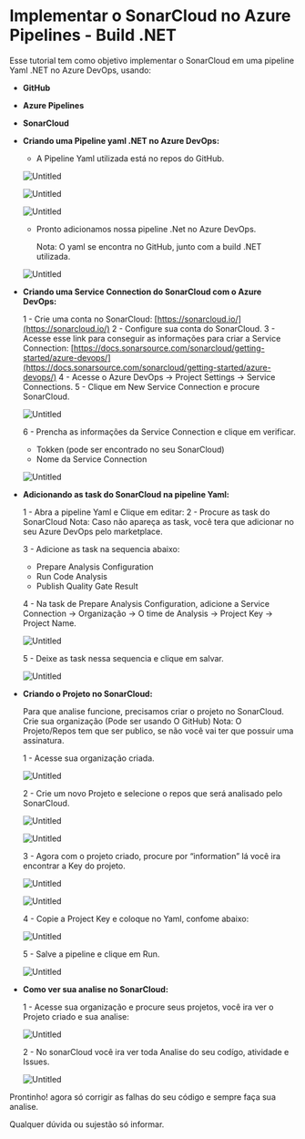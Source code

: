 # Implementar o SonarCloud no Azure Pipelines - Build .NET

Esse tutorial tem como objetivo implementar o SonarCloud em uma pipeline Yaml .NET  no Azure DevOps, usando:

- **GitHub**
- **Azure Pipelines**
- **SonarCloud**

- **Criando uma Pipeline yaml .NET no Azure DevOps:**
    - A Pipeline Yaml utilizada está no repos do GitHub.
    
    ![Untitled](imagens/Untitled.png)
    
    ![Untitled](imagens/5dcd02a2-1317-465b-983d-dac2d214af38.png)
    
    ![Untitled](imagens/Untitled%201.png)
    
    - Pronto adicionamos nossa pipeline .Net no Azure DevOps.
        
        Nota: O yaml se encontra no GitHub, junto com a build .NET utilizada.
        
    
    ![Untitled](imagens/Untitled%202.png)
    
- **Criando uma Service Connection do SonarCloud com o Azure DevOps:**
    
    1 - Crie uma conta no SonarCloud: [https://sonarcloud.io/](https://sonarcloud.io/)
    2 - Configure sua conta do SonarCloud.
    3 - Acesse esse link para conseguir as informações para criar a Service Connection: [https://docs.sonarsource.com/sonarcloud/getting-started/azure-devops/](https://docs.sonarsource.com/sonarcloud/getting-started/azure-devops/)
    4 - Acesse o Azure DevOps → Project Settings → Service Connections.
    5 - Clique em New Service Connection e procure SonarCloud.
    
    ![Untitled](imagens/Untitled%203.png)
    
    6 - Prencha as informações da Service Connection e clique em verificar.
    
    - Tokken (pode ser encontrado no seu SonarCloud)
    - Nome da Service Connection
    
    ![Untitled](imagens/Untitled%204.png)
    
- **Adicionando as task do SonarCloud na pipeline Yaml:**
    
    1 - Abra a pipeline Yaml e Clique em editar:
    2 - Procure as task do SonarCloud
    Nota: Caso não apareça as task, você tera que adicionar no seu Azure DevOps pelo marketplace.
    
    3 - Adicione as task na sequencia abaixo:
    
    - Prepare Analysis Configuration
    - Run Code Analysis
    - Publish Quality Gate Result
    
    4 - Na task de Prepare Analysis Configuration, adicione a Service Connection → Organização → O time de Analysis → Project Key → Project Name.
    
    ![Untitled](imagens/Untitled%205.png)
    
    5 - Deixe as task nessa sequencia e clique em salvar.
    
    ![Untitled](imagens/Untitled%206.png)
    
- **Criando o Projeto no SonarCloud:**
    
    Para que analise funcione, precisamos criar o projeto no SonarCloud.
    Crie sua organização (Pode ser usando O GitHub)
    Nota: O Projeto/Repos tem que ser publico, se não você vai ter que possuir uma assinatura.
    
    1 - Acesse sua organização criada.
    
    ![Untitled](imagens/Untitled%207.png)
    
    2 - Crie um novo Projeto e selecione o repos que será analisado pelo SonarCloud.
    
    ![Untitled](imagens/Untitled%208.png)
    
    ![Untitled](imagens/Untitled%209.png)
    
    3 - Agora com o projeto criado, procure por “information” lá você ira encontrar a Key do projeto.
    
    ![Untitled](imagens/Untitled%2010.png)
    
    ![Untitled](imagens/Untitled%2011.png)
    
    4 - Copie a Project Key e coloque no Yaml, confome abaixo:
    
    ![Untitled](imagens/Untitled%2012.png)
    
    5 - Salve a pipeline e clique em Run.
    
    ![Untitled](imagens/Untitled%2013.png)
    
- **Como ver sua analise no SonarCloud:**
    
    1 - Acesse sua organização e procure seus projetos, você ira ver o Projeto criado e sua analise:
    
    ![Untitled](imagens/Untitled%2014.png)
    
    2 - No sonarCloud você ira ver toda Analise do seu codígo, atividade e Issues.
    
    ![Untitled](imagens/Untitled%2015.png)
    

Prontinho! agora só corrigir as falhas do seu código e sempre faça sua analise.

Qualquer dúvida ou sujestão só informar.